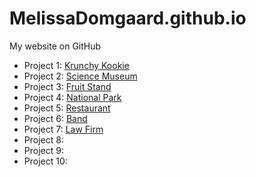 # MelissaDomgaard.github.io
My website on GitHub
* Project 1: [Krunchy Kookie](https://melissadomgaard.github.io/krunchy-kookie/)
* Project 2: [Science Museum](https://melissadomgaard.github.io/science-museum/)
* Project 3: [Fruit Stand](https://melissadomgaard.github.io/fruit-stand/)
* Project 4: [National Park](https://melissadomgaard.github.io/national-park/)
* Project 5: [Restaurant](https://melissadomgaard.github.io/restaurant/)
* Project 6: [Band](https://melissadomgaard.github.io/band/)
* Project 7: [Law Firm](https://melissadomgaard.github.io/law-firm/)
* Project 8:
* Project 9:
* Project 10:
